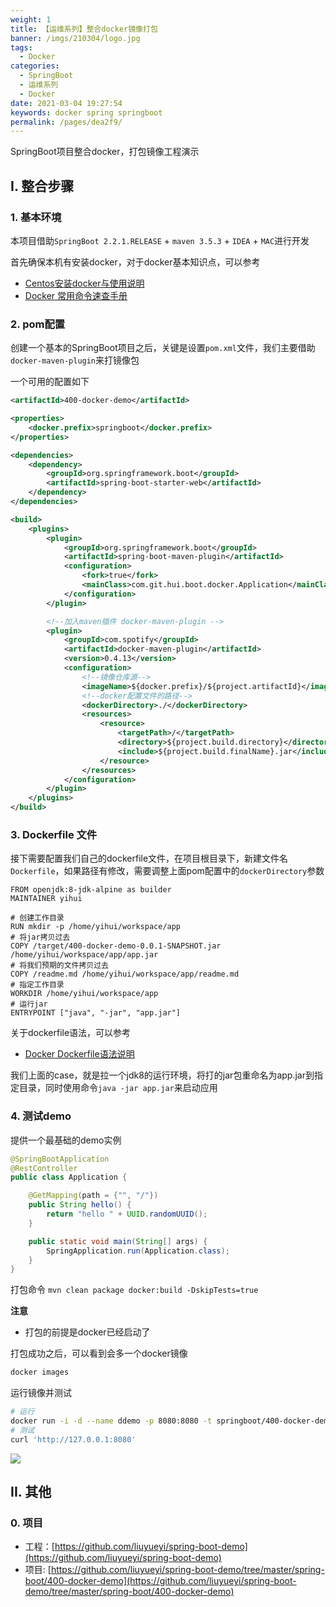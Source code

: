 ```yaml
---
weight: 1
title: 【运维系列】整合docker镜像打包
banner: /imgs/210304/logo.jpg
tags: 
  - Docker
categories: 
  - SpringBoot
  - 运维系列
  - Docker
date: 2021-03-04 19:27:54
keywords: docker spring springboot
permalink: /pages/dea2f9/
---
```


SpringBoot项目整合docker，打包镜像工程演示

<!-- more -->

## I. 整合步骤

### 1. 基本环境

本项目借助`SpringBoot 2.2.1.RELEASE` + `maven 3.5.3` + `IDEA` + `MAC`进行开发

首先确保本机有安装docker，对于docker基本知识点，可以参考

- [Centos安装docker与使用说明](https://blog.hhui.top/hexblog/2019/12/06/191206-Centos%E5%AE%89%E8%A3%85docker%E4%B8%8E%E4%BD%BF%E7%94%A8%E8%AF%B4%E6%98%8E/)
- [Docker 常用命令速查手册](https://blog.hhui.top/hexblog/2019/12/06/191206-Docker-%E5%B8%B8%E7%94%A8%E5%91%BD%E4%BB%A4%E9%80%9F%E6%9F%A5%E6%89%8B%E5%86%8C/)

### 2. pom配置

创建一个基本的SpringBoot项目之后，关键是设置`pom.xml`文件，我们主要借助`docker-maven-plugin`来打镜像包

一个可用的配置如下

```xml
<artifactId>400-docker-demo</artifactId>

<properties>
    <docker.prefix>springboot</docker.prefix>
</properties>

<dependencies>
    <dependency>
        <groupId>org.springframework.boot</groupId>
        <artifactId>spring-boot-starter-web</artifactId>
    </dependency>
</dependencies>

<build>
    <plugins>
        <plugin>
            <groupId>org.springframework.boot</groupId>
            <artifactId>spring-boot-maven-plugin</artifactId>
            <configuration>
                <fork>true</fork>
                <mainClass>com.git.hui.boot.docker.Application</mainClass>
            </configuration>
        </plugin>

        <!--加入maven插件 docker-maven-plugin -->
        <plugin>
            <groupId>com.spotify</groupId>
            <artifactId>docker-maven-plugin</artifactId>
            <version>0.4.13</version>
            <configuration>
                <!--镜像仓库源-->
                <imageName>${docker.prefix}/${project.artifactId}</imageName>
                <!--docker配置文件的路径-->
                <dockerDirectory>./</dockerDirectory>
                <resources>
                    <resource>
                        <targetPath>/</targetPath>
                        <directory>${project.build.directory}</directory>
                        <include>${project.build.finalName}.jar</include>
                    </resource>
                </resources>
            </configuration>
        </plugin>
    </plugins>
</build>
```

### 3. Dockerfile 文件

接下需要配置我们自己的dockerfile文件，在项目根目录下，新建文件名`Dockerfile`，如果路径有修改，需要调整上面pom配置中的`dockerDirectory`参数

```
FROM openjdk:8-jdk-alpine as builder
MAINTAINER yihui

# 创建工作目录
RUN mkdir -p /home/yihui/workspace/app
# 将jar拷贝过去
COPY /target/400-docker-demo-0.0.1-SNAPSHOT.jar /home/yihui/workspace/app/app.jar
# 将我们预期的文件拷贝过去
COPY /readme.md /home/yihui/workspace/app/readme.md
# 指定工作目录
WORKDIR /home/yihui/workspace/app
# 运行jar
ENTRYPOINT ["java", "-jar", "app.jar"]
```

关于dockerfile语法，可以参考

- [Docker Dockerfile语法说明](https://www.runoob.com/docker/docker-dockerfile.html)

我们上面的case，就是拉一个jdk8的运行环境，将打的jar包重命名为app.jar到指定目录，同时使用命令`java -jar app.jar`来启动应用

### 4. 测试demo

提供一个最基础的demo实例

```java
@SpringBootApplication
@RestController
public class Application {

    @GetMapping(path = {"", "/"})
    public String hello() {
        return "hello " + UUID.randomUUID();
    }

    public static void main(String[] args) {
        SpringApplication.run(Application.class);
    }
}
```

打包命令 `mvn clean package docker:build -DskipTests=true`


**注意**

- 打包的前提是docker已经启动了

打包成功之后，可以看到会多一个docker镜像

```bash
docker images
```

运行镜像并测试

```bash
# 运行
docker run -i -d --name ddemo -p 8080:8080 -t springboot/400-docker-demo
# 测试
curl 'http://127.0.0.1:8080'
```

![](/imgs/210304/00.jpg)

## II. 其他

### 0. 项目

- 工程：[https://github.com/liuyueyi/spring-boot-demo](https://github.com/liuyueyi/spring-boot-demo)
- 项目: [https://github.com/liuyueyi/spring-boot-demo/tree/master/spring-boot/400-docker-demo](https://github.com/liuyueyi/spring-boot-demo/tree/master/spring-boot/400-docker-demo)

